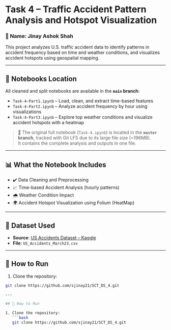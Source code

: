 # Task 4 – Traffic Accident Pattern Analysis and Hotspot Visualization

### 👤 Name: Jinay Ashok Shah

This project analyzes U.S. traffic accident data to identify patterns in accident frequency based on time and weather conditions, and visualizes accident hotspots using geospatial mapping.

---

## 📁 Notebooks Location

All cleaned and split notebooks are available in the **`main` branch**:

- `Task-4-Part1.ipynb` – Load, clean, and extract time-based features  
- `Task-4-Part2.ipynb` – Analyze accident frequency by hour using visualizations  
- `Task-4-Part3.ipynb` – Explore top weather conditions and visualize accident hotspots with a heatmap  

> 🔄 The original full notebook (`Task-4.ipynb`) is located in the **`master` branch**, tracked with Git LFS due to its large file size (~196MB).  
It contains the complete analysis and outputs in one file.

---

## 📊 What the Notebook Includes

- ✔️ Data Cleaning and Preprocessing  
- 📈 Time-based Accident Analysis (hourly patterns)  
- 🌧️ Weather Condition Impact  
- 🌍 Accident Hotspot Visualization using Folium (HeatMap)

---

## 📁 Dataset Used

- **Source**: [US Accidents Dataset – Kaggle](https://www.kaggle.com/datasets/sobhanmoosavi/us-accidents)  
- **File**: `US_Accidents_March23.csv`

---

## 🚀 How to Run

1. Clone the repository:

```bash
git clone https://github.com/sjinay21/SCT_DS_4.git

---

## 🚀 How to Run

1. Clone the repository:
   ```bash
   git clone https://github.com/sjinay21/SCT_DS_4.git
